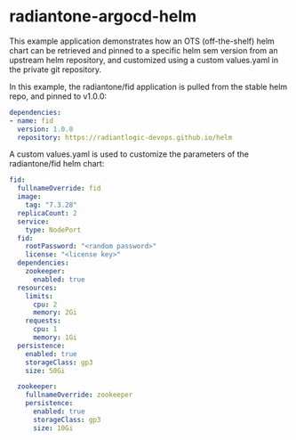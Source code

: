# radiantone-argocd-helm

This example application demonstrates how an OTS (off-the-shelf) helm chart can be retrieved and pinned to a specific helm sem version from an upstream helm repository, and customized using a custom values.yaml in the private git repository.

In this example, the radiantone/fid application is pulled from the stable helm repo, and pinned to v1.0.0:

```yaml
dependencies:
- name: fid
  version: 1.0.0
  repository: https://radiantlogic-devops.github.io/helm
```

A custom values.yaml is used to customize the parameters of the radiantone/fid helm chart:

```yaml
fid:
  fullnameOverride: fid
  image:
    tag: "7.3.28"
  replicaCount: 2
  service:
    type: NodePort
  fid:
    rootPassword: "<random password>"
    license: "<license key>"
  dependencies:
    zookeeper:
      enabled: true
  resources:
    limits:
      cpu: 2
      memory: 2Gi
    requests:
      cpu: 1
      memory: 1Gi
  persistence:
    enabled: true
    storageClass: gp3
    size: 50Gi

  zookeeper:
    fullnameOverride: zookeeper
    persistence:
      enabled: true
      storageClass: gp3
      size: 10Gi
```
